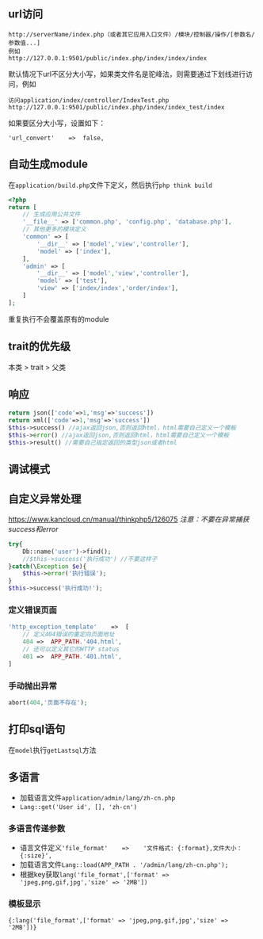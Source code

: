 ## url访问
```
http://serverName/index.php（或者其它应用入口文件）/模块/控制器/操作/[参数名/参数值...]
例如
http://127.0.0.1:9501/public/index.php/index/index/index
```
默认情况下url不区分大小写，如果类文件名是驼峰法，则需要通过下划线进行访问，例如
```
访问application/index/controller/IndexTest.php
http://127.0.0.1:9501/public/index.php/index/index_test/index
```
如果要区分大小写，设置如下：
```
'url_convert'    =>  false,
```

## 自动生成module
在`application/build.php`文件下定义，然后执行`php think build`
```php
<?php
return [
	// 生成应用公共文件
    '__file__' => ['common.php', 'config.php', 'database.php'],
    // 其他更多的模块定义
    'common' => [
        '__dir__' => ['model','view','controller'],
        'model' => ['index'],
    ],
    'admin' => [
        '__dir__' => ['model','view','controller'],
        'model' => ['test'],
        'view' => ['index/index','order/index'],
    ]
];
```
重复执行不会覆盖原有的module

## trait的优先级
本类 > trait > 父类

## 响应
```php
return json(['code'=>1,'msg'=>'success'])
return xml(['code'=>1,'msg'=>'success'])
$this->success() //ajax返回json,否则返回html，html需要自己定义一个模板 
$this->error() //ajax返回json,否则返回html，html需要自己定义一个模板
$this->result() //需要自己指定返回的类型json或者html
```

## 调试模式

## 自定义异常处理
https://www.kancloud.cn/manual/thinkphp5/126075
*注意：不要在异常捕获success和error*
```php
try{
    Db::name('user')->find();
    //$this->success('执行成功') //不要这样子
}catch(\Exception $e){
    $this->error('执行错误');
}
$this->success('执行成功!');
```
### 定义错误页面
```php
'http_exception_template'    =>  [
    // 定义404错误的重定向页面地址
    404 =>  APP_PATH.'404.html',
    // 还可以定义其它的HTTP status
    401 =>  APP_PATH.'401.html',
]
```
### 手动抛出异常
```php
abort(404,'页面不存在');
```

## 打印sql语句
在`model`执行`getLastsql`方法

## 多语言
- 加载语言文件`application/admin/lang/zh-cn.php`
- `Lang::get('User id', [], 'zh-cn')`
### 多语言传递参数
- 语言文件定义`'file_format'    =>    '文件格式: {:format},文件大小：{:size}',`
- 加载语言文件`Lang::load(APP_PATH . '/admin/lang/zh-cn.php');`
- 根据key获取`lang('file_format',['format' => 'jpeg,png,gif,jpg','size' => '2MB'])`
### 模板显示
`{:lang('file_format',['format' => 'jpeg,png,gif,jpg','size' => '2MB'])}`




